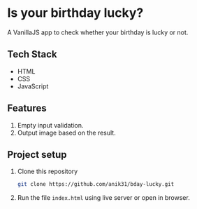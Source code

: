 # Is your birthday lucky?

A VanillaJS app to check whether your birthday is lucky or not.

## Tech Stack
* HTML
* CSS
* JavaScript

## Features
1. Empty input validation.
2. Output image based on the result.

## Project setup
1. Clone this repository 
    ```bash
    git clone https://github.com/anik31/bday-lucky.git
    ```
2. Run the file `index.html` using live server or open in browser.